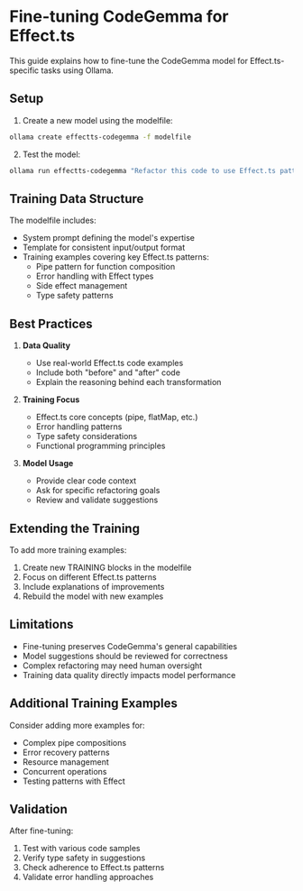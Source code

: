 # Fine-tuning CodeGemma for Effect.ts

This guide explains how to fine-tune the CodeGemma model for Effect.ts-specific tasks using Ollama.

## Setup

1. Create a new model using the modelfile:
```bash
ollama create effectts-codegemma -f modelfile
```

2. Test the model:
```bash
ollama run effectts-codegemma "Refactor this code to use Effect.ts patterns: ..."
```

## Training Data Structure

The modelfile includes:
- System prompt defining the model's expertise
- Template for consistent input/output format
- Training examples covering key Effect.ts patterns:
  - Pipe pattern for function composition
  - Error handling with Effect types
  - Side effect management
  - Type safety patterns

## Best Practices

1. **Data Quality**
   - Use real-world Effect.ts code examples
   - Include both "before" and "after" code
   - Explain the reasoning behind each transformation

2. **Training Focus**
   - Effect.ts core concepts (pipe, flatMap, etc.)
   - Error handling patterns
   - Type safety considerations
   - Functional programming principles

3. **Model Usage**
   - Provide clear code context
   - Ask for specific refactoring goals
   - Review and validate suggestions

## Extending the Training

To add more training examples:
1. Create new TRAINING blocks in the modelfile
2. Focus on different Effect.ts patterns
3. Include explanations of improvements
4. Rebuild the model with new examples

## Limitations

- Fine-tuning preserves CodeGemma's general capabilities
- Model suggestions should be reviewed for correctness
- Complex refactoring may need human oversight
- Training data quality directly impacts model performance

## Additional Training Examples

Consider adding more examples for:
- Complex pipe compositions
- Error recovery patterns
- Resource management
- Concurrent operations
- Testing patterns with Effect

## Validation

After fine-tuning:
1. Test with various code samples
2. Verify type safety in suggestions
3. Check adherence to Effect.ts patterns
4. Validate error handling approaches
